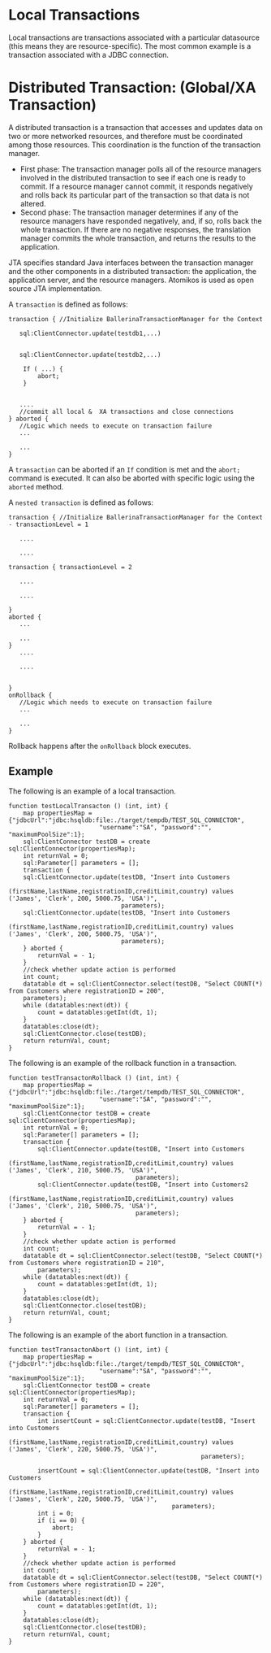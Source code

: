# Local Transactions

Local transactions are transactions associated with a particular datasource (this means they are resource-specific). The most common example is a transaction associated with a JDBC connection.

# Distributed Transaction: (Global/XA Transaction)

A distributed transaction is a transaction that accesses and updates data on two or more networked resources, and therefore must be coordinated among those resources. This coordination is the function of the transaction manager.

- First phase: The transaction manager polls all of the resource managers involved in the distributed transaction to see if each one is ready to commit. If a resource manager cannot commit, it responds negatively and rolls back its particular part of the transaction so that data is not altered.
- Second phase: The transaction manager determines if any of the resource managers have responded negatively, and, if so, rolls back the whole transaction. If there are no negative responses, the translation manager commits the whole transaction, and returns the results to the application.

JTA specifies standard Java interfaces between the transaction manager and the other components in a distributed transaction: the application, the application server, and the resource managers. Atomikos is used as open source JTA implementation.

A `transaction` is defined as follows:

```
transaction { //Initialize BallerinaTransactionManager for the Context

   sql:ClientConnector.update(testdb1,...) 


   sql:ClientConnector.update(testdb2,...) 

	If ( ...) {
		abort;
	}


   ....
   //commit all local &	 XA transactions and close connections
} aborted { 
   //Logic which needs to execute on transaction failure
   ...

   ...
}

```
A `transaction` can be aborted if an `If` condition is met and the `abort;` command is executed. It can also be aborted with specific logic using the `aborted` method.

A `nested transaction` is defined as follows:

```
transaction { //Initialize BallerinaTransactionManager for the Context - transactionLevel = 1

   ....

   ....

transaction { transactionLevel = 2

   ....

   ....

} 
aborted { 
   ...

   ...
}
   ....
   
   ....


} 
onRollback { 
   //Logic which needs to execute on transaction failure
   ...

   ...
}
```
Rollback happens after the `onRollback` block executes.

## Example

The following is an example of a local transaction.

```
function testLocalTransacton () (int, int) {
    map propertiesMap = {"jdbcUrl":"jdbc:hsqldb:file:./target/tempdb/TEST_SQL_CONNECTOR",
                         "username":"SA", "password":"", "maximumPoolSize":1};
    sql:ClientConnector testDB = create sql:ClientConnector(propertiesMap);
    int returnVal = 0;
    sql:Parameter[] parameters = [];
    transaction {
    sql:ClientConnector.update(testDB, "Insert into Customers
                (firstName,lastName,registrationID,creditLimit,country) values ('James', 'Clerk', 200, 5000.75, 'USA')",
                               parameters);
    sql:ClientConnector.update(testDB, "Insert into Customers
                (firstName,lastName,registrationID,creditLimit,country) values ('James', 'Clerk', 200, 5000.75, 'USA')",
                               parameters);
    } aborted {
        returnVal = - 1;
    }
    //check whether update action is performed
    int count;
    datatable dt = sql:ClientConnector.select(testDB, "Select COUNT(*) from Customers where registrationID = 200",
    parameters);
    while (datatables:next(dt)) {
        count = datatables:getInt(dt, 1);
    }
    datatables:close(dt);
    sql:ClientConnector.close(testDB);
    return returnVal, count;
}
```
The following is an example of the rollback function in a transaction.

```
function testTransactonRollback () (int, int) {
    map propertiesMap = {"jdbcUrl":"jdbc:hsqldb:file:./target/tempdb/TEST_SQL_CONNECTOR",
                         "username":"SA", "password":"", "maximumPoolSize":1};
    sql:ClientConnector testDB = create sql:ClientConnector(propertiesMap);
    int returnVal = 0;
    sql:Parameter[] parameters = [];
    transaction {
        sql:ClientConnector.update(testDB, "Insert into Customers
                (firstName,lastName,registrationID,creditLimit,country) values ('James', 'Clerk', 210, 5000.75, 'USA')",
                                   parameters);
        sql:ClientConnector.update(testDB, "Insert into Customers2
                (firstName,lastName,registrationID,creditLimit,country) values ('James', 'Clerk', 210, 5000.75, 'USA')",
                                   parameters);
    } aborted {
        returnVal = - 1;
    }
    //check whether update action is performed
    int count;
    datatable dt = sql:ClientConnector.select(testDB, "Select COUNT(*) from Customers where registrationID = 210",
        parameters);
    while (datatables:next(dt)) {
        count = datatables:getInt(dt, 1);
    }
    datatables:close(dt);
    sql:ClientConnector.close(testDB);
    return returnVal, count;
}
```

The following is an example of the abort function in a transaction.

```
function testTransactonAbort () (int, int) {
    map propertiesMap = {"jdbcUrl":"jdbc:hsqldb:file:./target/tempdb/TEST_SQL_CONNECTOR",
                         "username":"SA", "password":"", "maximumPoolSize":1};
    sql:ClientConnector testDB = create sql:ClientConnector(propertiesMap);
    int returnVal = 0;
    sql:Parameter[] parameters = [];
    transaction {
        int insertCount = sql:ClientConnector.update(testDB, "Insert into Customers
                (firstName,lastName,registrationID,creditLimit,country) values ('James', 'Clerk', 220, 5000.75, 'USA')",
                                                     parameters);

        insertCount = sql:ClientConnector.update(testDB, "Insert into Customers
                (firstName,lastName,registrationID,creditLimit,country) values ('James', 'Clerk', 220, 5000.75, 'USA')",
                                             parameters);
        int i = 0;
        if (i == 0) {
            abort;
        }
    } aborted {
        returnVal = - 1;
    }
    //check whether update action is performed
    int count;
    datatable dt = sql:ClientConnector.select(testDB, "Select COUNT(*) from Customers where registrationID = 220",
        parameters);
    while (datatables:next(dt)) {
        count = datatables:getInt(dt, 1);
    }
    datatables:close(dt);
    sql:ClientConnector.close(testDB);
    return returnVal, count;
}
```
